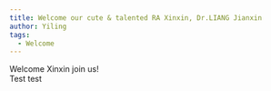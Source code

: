 ```yaml
---
title: Welcome our cute & talented RA Xinxin, Dr.LIANG Jianxin
author: Yiling
tags: 
  - Welcome
---
```


Welcome Xinxin join us!  
Test test
